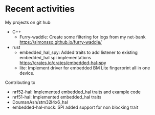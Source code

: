 Recent activities
=================
My projects on git hub

* C++
  * Furry-waddle:  Create some filtering for logs from my net-bank https://simonsso.github.io/furry-waddle/
* rust
  * embedded_hal_spy:  Added traits to add listener to existing embedded_hal spi implementations https://crates.io/crates/embedded-hal-spy
  *  lite:  Implement driver for embedded BM Lite fingerprint all in one device.

Contributing to
*  nrf52-hal: Implemented embedded_hal traits and example code
*  nrf51-hal: Implemented embedded_hal traits
*  DoumanAsh/stm32l4x6_hal
*  embedded-hal-mock: SPI added support for non blocking trait 
